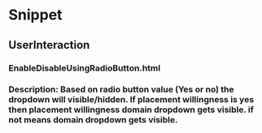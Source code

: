 # Snippet

## UserInteraction
### EnableDisableUsingRadioButton.html
### Description: Based on radio button value (Yes or no) the dropdown will visible/hidden. If placement willingness is yes then placement willingness domain dropdown gets visible. if not means domain dropdown gets visible.
